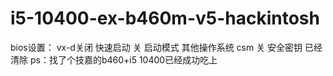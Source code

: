 # i5-10400-ex-b460m-v5-hackintosh
bios设置：
vx-d关闭
快速启动 关
启动模式 其他操作系统
csm 关
安全密钥 已经清除
ps：找了个技嘉的b460+i5 10400已经成功吃上
